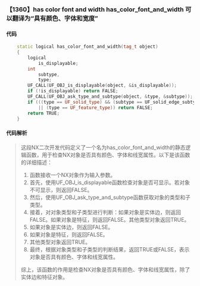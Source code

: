### 【1360】has color font and width has_color_font_and_width 可以翻译为“具有颜色、字体和宽度”

#### 代码

```cpp
    static logical has_color_font_and_width(tag_t object)  
    {  
        logical  
            is_displayable;  
        int  
            subtype,  
            type;  
        UF_CALL(UF_OBJ_is_displayable(object, &is_displayable));  
        if (!is_displayable) return FALSE;  
        UF_CALL(UF_OBJ_ask_type_and_subtype(object, &type, &subtype));  
        if (((type == UF_solid_type) && (subtype == UF_solid_edge_subtype))  
            || (type == UF_feature_type)) return FALSE;  
        return TRUE;  
    }

```

#### 代码解析

> 这段NX二次开发代码定义了一个名为has_color_font_and_width的静态逻辑函数，用于检查NX对象是否具有颜色、字体和线宽属性。以下是该函数的详细描述：
>
> 1. 函数接收一个NX对象作为输入参数。
> 2. 首先，使用UF_OBJ_is_displayable函数检查对象是否可显示。若对象不可显示，则返回FALSE。
> 3. 然后，使用UF_OBJ_ask_type_and_subtype函数获取对象的类型和子类型。
> 4. 接着，对对象类型和子类型进行判断：如果对象是实体边，则返回FALSE。如果对象是特征，则返回FALSE。其他类型对象返回TRUE。
> 5. 如果对象是实体边，则返回FALSE。
> 6. 如果对象是特征，则返回FALSE。
> 7. 其他类型对象返回TRUE。
> 8. 最终，根据对象类型和子类型的判断结果，返回TRUE或FALSE，表示对象是否具有颜色、字体和线宽属性。
>
> 综上，该函数的作用是检查NX对象是否具有颜色、字体和线宽属性，除了实体边和特征对象。
>

